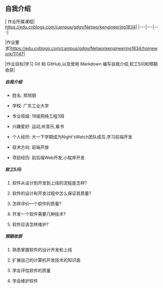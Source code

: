 ## 自我介绍

| 作业所属课程| https://edu.cnblogs.com/campus/gdgy/Networkengineering1834|
|---|---|---|

|作业要求|https://edu.cnblogs.com/campus/gdgy/Networkengineering1834/homework/11147|

|作业目标|学习 Git 和 GitHub,以及使用 Markdown 编写自我介绍,软工5问和预期收获|



##### 自我介绍

* 姓名: 郑旭朋

* 学校: 广东工业大学

* 专业班级: 18级网络工程3班

* 兴趣爱好: 运动,听音乐,看书

* 个人经历: 大一下学期成为Night'sWatch团队成员,学习前端开发

* 技术方向: 前端开放

* 项目经历: 前后端Web开发,小程序开发

##### 软工5问:

1. 软件从设计到开发到上线的流程是怎样?

2. 软件的设计和开发过程中怎么保证其质量?

3. 怎样评价一个软件的质量?

4. 开发一个软件需要几种技术?

5. 软件应该怎样维护?

##### 预期收获

1. 熟悉掌握软件的设计开发和上线

2. 扩展自己的计算机开发技术的知识面

3. 学会评估软件的质量

4. 学会维护软件

